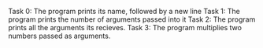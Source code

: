 Task 0: The program prints its name, followed by a new line
Task 1: The program prints the number of arguments passed into it
Task 2: The program prints all the arguments its recieves.
Task 3: The program multiplies two numbers passed as arguments.


